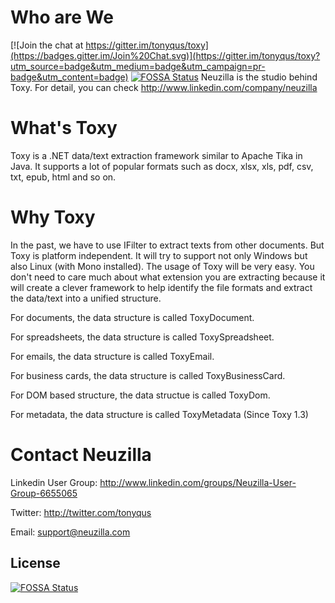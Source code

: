 Who are We
==========

[![Join the chat at https://gitter.im/tonyqus/toxy](https://badges.gitter.im/Join%20Chat.svg)](https://gitter.im/tonyqus/toxy?utm_source=badge&utm_medium=badge&utm_campaign=pr-badge&utm_content=badge)
[![FOSSA Status](https://app.fossa.com/api/projects/git%2Bgithub.com%2Ftonyqus%2Ftoxy.svg?type=shield)](https://app.fossa.com/projects/git%2Bgithub.com%2Ftonyqus%2Ftoxy?ref=badge_shield)
Neuzilla is the studio behind Toxy. For detail, you can check http://www.linkedin.com/company/neuzilla 

What's Toxy
============
Toxy is a .NET data/text extraction framework similar to Apache Tika in Java. It supports a lot of popular formats such as docx, xlsx, xls, pdf, csv, txt, epub, html and so on.

Why Toxy
============
In the past, we have to use IFilter to extract texts from other documents. But Toxy is platform independent. It will try to support not only Windows but also Linux (with Mono installed). The usage of Toxy will be very easy. You don't need to care much about what extension you are extracting because it will create a clever framework to help identify the file formats and extract the data/text into a unified structure. 

For documents, the data structure is called ToxyDocument.

For spreadsheets, the data structure is called ToxySpreadsheet.

For emails, the data structure is called ToxyEmail.

For business cards, the data structure is called ToxyBusinessCard.

For DOM based structure, the data structue is called ToxyDom.

For metadata, the data structure is called ToxyMetadata (Since Toxy 1.3)


Contact Neuzilla
============
Linkedin User Group: http://www.linkedin.com/groups/Neuzilla-User-Group-6655065 

Twitter: http://twitter.com/tonyqus

Email: support@neuzilla.com


## License
[![FOSSA Status](https://app.fossa.com/api/projects/git%2Bgithub.com%2Ftonyqus%2Ftoxy.svg?type=large)](https://app.fossa.com/projects/git%2Bgithub.com%2Ftonyqus%2Ftoxy?ref=badge_large)